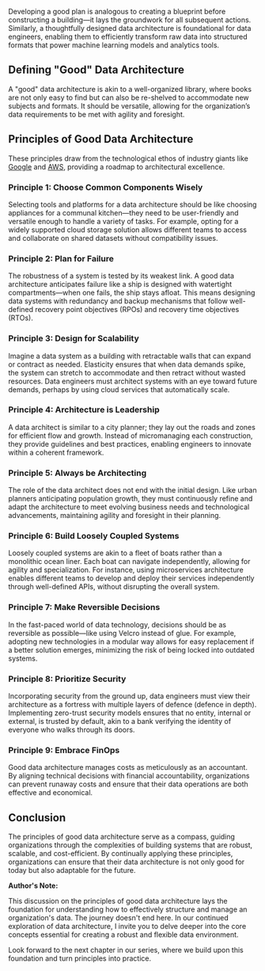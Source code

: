 Developing a good plan is analogous to creating a blueprint before constructing a building—it lays the groundwork for all subsequent actions. Similarly, a thoughtfully designed data architecture is foundational for data engineers, enabling them to efficiently transform raw data into structured formats that power machine learning models and analytics tools.

## Defining "Good" Data Architecture

A "good" data architecture is akin to a well-organized library, where books are not only easy to find but can also be re-shelved to accommodate new subjects and formats. It should be versatile, allowing for the organization’s data requirements to be met with agility and foresight.

## Principles of Good Data Architecture

These principles draw from the technological ethos of industry giants like [Google](https://cloud.google.com/blog/products/application-development/5-principles-for-cloud-native-architecture-what-it-is-and-how-to-master-it) and [AWS](https://docs.aws.amazon.com/wellarchitected/latest/framework/welcome.html), providing a roadmap to architectural excellence.

### Principle 1: Choose Common Components Wisely

Selecting tools and platforms for a data architecture should be like choosing appliances for a communal kitchen—they need to be user-friendly and versatile enough to handle a variety of tasks. For example, opting for a widely supported cloud storage solution allows different teams to access and collaborate on shared datasets without compatibility issues.

### Principle 2: Plan for Failure

The robustness of a system is tested by its weakest link. A good data architecture anticipates failure like a ship is designed with watertight compartments—when one fails, the ship stays afloat. This means designing data systems with redundancy and backup mechanisms that follow well-defined recovery point objectives (RPOs) and recovery time objectives (RTOs).

### Principle 3: Design for Scalability

Imagine a data system as a building with retractable walls that can expand or contract as needed. Elasticity ensures that when data demands spike, the system can stretch to accommodate and then retract without wasted resources. Data engineers must architect systems with an eye toward future demands, perhaps by using cloud services that automatically scale.

### Principle 4: Architecture is Leadership

A data architect is similar to a city planner; they lay out the roads and zones for efficient flow and growth. Instead of micromanaging each construction, they provide guidelines and best practices, enabling engineers to innovate within a coherent framework.

### Principle 5: Always be Architecting

The role of the data architect does not end with the initial design. Like urban planners anticipating population growth, they must continuously refine and adapt the architecture to meet evolving business needs and technological advancements, maintaining agility and foresight in their planning.

### Principle 6: Build Loosely Coupled Systems

Loosely coupled systems are akin to a fleet of boats rather than a monolithic ocean liner. Each boat can navigate independently, allowing for agility and specialization. For instance, using microservices architecture enables different teams to develop and deploy their services independently through well-defined APIs, without disrupting the overall system.

### Principle 7: Make Reversible Decisions

In the fast-paced world of data technology, decisions should be as reversible as possible—like using Velcro instead of glue. For example, adopting new technologies in a modular way allows for easy replacement if a better solution emerges, minimizing the risk of being locked into outdated systems.

### Principle 8: Prioritize Security

Incorporating security from the ground up, data engineers must view their architecture as a fortress with multiple layers of defence (defence in depth). Implementing zero-trust security models ensures that no entity, internal or external, is trusted by default, akin to a bank verifying the identity of everyone who walks through its doors.

### Principle 9: Embrace FinOps

Good data architecture manages costs as meticulously as an accountant. By aligning technical decisions with financial accountability, organizations can prevent runaway costs and ensure that their data operations are both effective and economical.

## Conclusion

The principles of good data architecture serve as a compass, guiding organizations through the complexities of building systems that are robust, scalable, and cost-efficient. By continually applying these principles, organizations can ensure that their data architecture is not only good for today but also adaptable for the future.

**Author's Note:**

This discussion on the principles of good data architecture lays the foundation for understanding how to effectively structure and manage an organization's data. The journey doesn't end here. In our continued exploration of data architecture, I invite you to delve deeper into the core concepts essential for creating a robust and flexible data environment.

Look forward to the next chapter in our series, where we build upon this foundation and turn principles into practice.